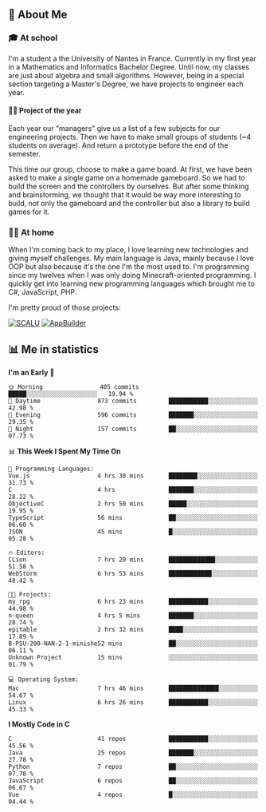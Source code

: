 ## 👀 About Me

### 🎓 At school

I'm a student a the University of Nantes in France. Currently in my first year in a Mathematics and Informatics Bachelor Degree. Until now, my classes are just about algebra and small algorithms. However, being in a special section targeting a Master's Degree, we have projects to engineer each year. 

#### 🔧🔬 Project of the year

Each year our "managers" give us a list of a few subjects for our engineering projects. Then we have to make small groups of students (~4 students on average). And return a prototype before the end of the semester.

This time our group, choose to make a game board. At first, we have been asked to make a single game on a homemade gameboard. So we had to build the screen and the controllers by ourselves. 
But after some thinking and brainstorming, we thought that it would be way more interesting to build, not only the gameboard and the controller but also a library to build games for it.

### 👨‍💻 At home

When I'm coming back to my place, I love learning new technologies and giving myself challenges. My main language is Java, mainly because I love OOP but also because it's the one I'm the most used to. I'm programming since my twelves when I was only doing Minecraft-oriented programming.  I quickly get into learning new programming languages which brought me to C#, JavaScript, PHP. 

I'm pretty proud of those projects:

[![SCALU](https://github-readme-stats.vercel.app/api/pin?username=renardfute&repo=SCALU)](https://github.com/renardfute/scalu)
[![AppBuilder](https://github-readme-stats.vercel.app/api/pin?username=pulsedev2&repo=AppBuilder)](https://github.com/pulsedev2/AppBuilder)

## 📊 Me in statistics
<!--START_SECTION:waka-->
**I'm an Early 🐤** 

```text
🌞 Morning                405 commits         █████░░░░░░░░░░░░░░░░░░░░   19.94 % 
🌆 Daytime                873 commits         ███████████░░░░░░░░░░░░░░   42.98 % 
🌃 Evening                596 commits         ███████░░░░░░░░░░░░░░░░░░   29.35 % 
🌙 Night                  157 commits         ██░░░░░░░░░░░░░░░░░░░░░░░   07.73 % 
```


📊 **This Week I Spent My Time On** 

```text
💬 Programming Languages: 
Vue.js                   4 hrs 30 mins       ████████░░░░░░░░░░░░░░░░░   31.73 % 
C                        4 hrs               ███████░░░░░░░░░░░░░░░░░░   28.22 % 
ObjectiveC               2 hrs 50 mins       █████░░░░░░░░░░░░░░░░░░░░   19.95 % 
TypeScript               56 mins             ██░░░░░░░░░░░░░░░░░░░░░░░   06.60 % 
JSON                     45 mins             █░░░░░░░░░░░░░░░░░░░░░░░░   05.28 % 

🔥 Editors: 
CLion                    7 hrs 20 mins       █████████████░░░░░░░░░░░░   51.58 % 
WebStorm                 6 hrs 53 mins       ████████████░░░░░░░░░░░░░   48.42 % 

🐱‍💻 Projects: 
my_rpg                   6 hrs 23 mins       ███████████░░░░░░░░░░░░░░   44.98 % 
n-queen                  4 hrs 5 mins        ███████░░░░░░░░░░░░░░░░░░   28.74 % 
epitable                 2 hrs 32 mins       ████░░░░░░░░░░░░░░░░░░░░░   17.89 % 
B-PSU-200-NAN-2-1-minishe52 mins             ██░░░░░░░░░░░░░░░░░░░░░░░   06.11 % 
Unknown Project          15 mins             ░░░░░░░░░░░░░░░░░░░░░░░░░   01.79 % 

💻 Operating System: 
Mac                      7 hrs 46 mins       ██████████████░░░░░░░░░░░   54.67 % 
Linux                    6 hrs 26 mins       ███████████░░░░░░░░░░░░░░   45.33 % 
```

**I Mostly Code in C** 

```text
C                        41 repos            ███████████░░░░░░░░░░░░░░   45.56 % 
Java                     25 repos            ███████░░░░░░░░░░░░░░░░░░   27.78 % 
Python                   7 repos             ██░░░░░░░░░░░░░░░░░░░░░░░   07.78 % 
JavaScript               6 repos             ██░░░░░░░░░░░░░░░░░░░░░░░   06.67 % 
Vue                      4 repos             █░░░░░░░░░░░░░░░░░░░░░░░░   04.44 % 
```




<!--END_SECTION:waka-->
